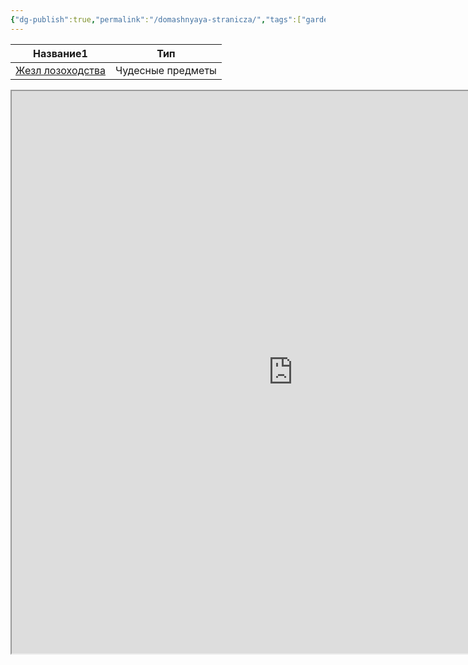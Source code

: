 ```yaml
---
{"dg-publish":true,"permalink":"/domashnyaya-stranicza/","tags":["gardenEntry"]}
---
```


<div><table class="dataview table-view-table"><thead class="table-view-thead"><tr class="table-view-tr-header"><th class="table-view-th"><span>Название</span><span class="dataview small-text">1</span></th><th class="table-view-th"><span>Тип</span></th></tr></thead><tbody class="table-view-tbody"><tr><td><span><a data-tooltip-position="top" aria-label="1 Предметы/Чудесные предметы/Жезл лозоходства.md" data-href="1 Предметы/Чудесные предметы/Жезл лозоходства.md" href="1 Предметы/Чудесные предметы/Жезл лозоходства.md" class="internal-link" target="_blank" rel="noopener">Жезл лозоходства</a></span></td><td><span>Чудесные предметы</span></td></tr></tbody></table></div>

<iframe
  id="inlineFrameExample"
  title="Inline Frame Example"
  width="900"
  height="900"
src="https://docs.google.com/spreadsheets/d/1fn_715o7YzEXcE1GqEDARmYVRxvjSOmHGXOUAqr4e8A/edit?usp=sharing">
</iframe>
